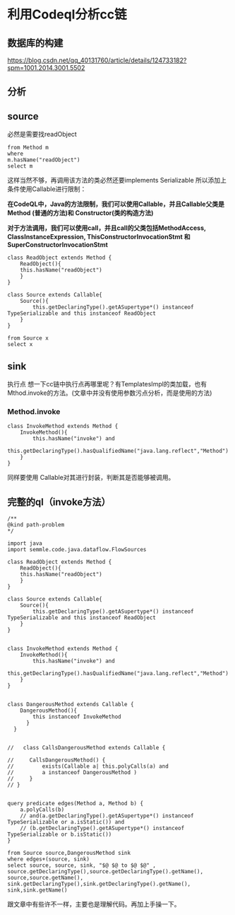 # 利用Codeql分析cc链

## 数据库的构建

https://blog.csdn.net/qq_40131760/article/details/124733182?spm=1001.2014.3001.5502

## 分析

## source

必然是需要找readObject

```
from Method m
where
m.hasName("readObject")
select m
```

这样当然不够，再调用该方法的类必然还要implements  Serializable
所以添加上条件使用Callable进行限制：

**在CodeQL中，Java的方法限制，我们可以使用Callable，并且Callable父类是 Method (普通的方法)和 Constructor(类的构造方法)**

**对于方法调用，我们可以使用call，并且call的父类包括MethodAccess, ClassInstanceExpression, ThisConstructorInvocationStmt 和 SuperConstructorInvocationStmt**

```
class ReadObject extends Method {
    ReadObject(){
    this.hasName("readObject")
    }
}

class Source extends Callable{
    Source(){
        this.getDeclaringType().getASupertype*() instanceof TypeSerializable and this instanceof ReadObject
    }
}

from Source x
select x
```

## sink

执行点
想一下cc链中执行点再哪里呢？有TemplatesImpl的类加载，也有Mthod.invoke的方法。(文章中并没有使用参数污点分析，而是使用的方法)

### Method.invoke

```
class InvokeMethod extends Method {
    InvokeMethod(){
        this.hasName("invoke") and
        this.getDeclaringType().hasQualifiedName("java.lang.reflect","Method")
    }
}
```

同样要使用 Callable对其进行封装，判断其是否能够被调用。

## 完整的ql（invoke方法）

```
/**
@kind path-problem
*/

import java
import semmle.code.java.dataflow.FlowSources

class ReadObject extends Method {
    ReadObject(){
    this.hasName("readObject")
    }
}

class Source extends Callable{
    Source(){
        this.getDeclaringType().getASupertype*() instanceof TypeSerializable and this instanceof ReadObject
    }
}


class InvokeMethod extends Method {
    InvokeMethod(){
        this.hasName("invoke") and
        this.getDeclaringType().hasQualifiedName("java.lang.reflect","Method")
    }
}


class DangerousMethod extends Callable {
    DangerousMethod(){
        this instanceof InvokeMethod 
      }
  }


//   class CallsDangerousMethod extends Callable {

//     CallsDangerousMethod() {
//         exists(Callable a| this.polyCalls(a) and 
//         a instanceof DangerousMethod )
//     }  
// }  


query predicate edges(Method a, Method b) { 
    a.polyCalls(b) 
    // and(a.getDeclaringType().getASupertype*() instanceof TypeSerializable or a.isStatic()) and
    // (b.getDeclaringType().getASupertype*() instanceof TypeSerializable or b.isStatic()) 
}

from Source source,DangerousMethod sink
where edges+(source, sink)
select source, source, sink, "$@ $@ to $@ $@" ,
source.getDeclaringType(),source.getDeclaringType().getName(),
source,source.getName(),
sink.getDeclaringType(),sink.getDeclaringType().getName(),
sink,sink.getName() 
```

跟文章中有些许不一样，主要也是理解代码。再加上手操一下。